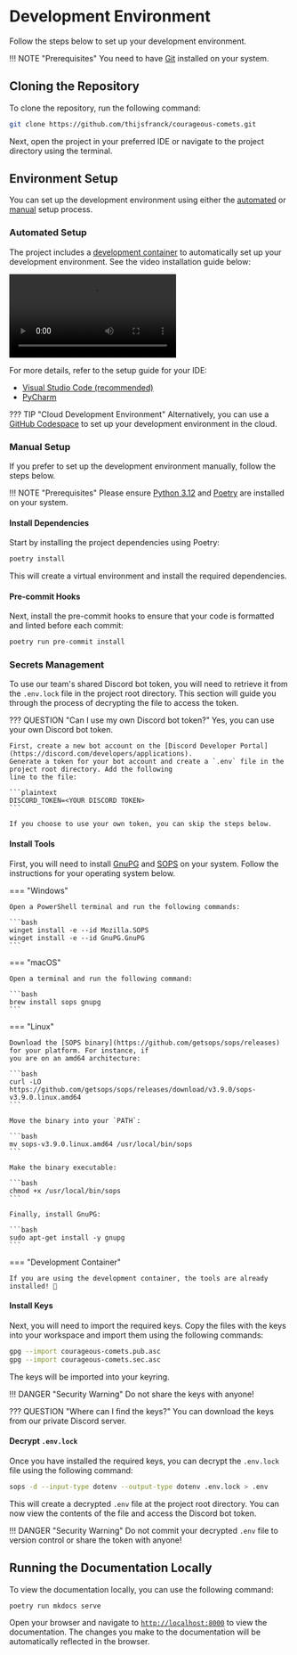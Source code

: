 # Development Environment

Follow the steps below to set up your development environment.

!!! NOTE "Prerequisites"
    You need to have [Git](https://git-scm.com) installed on your system.

## Cloning the Repository

To clone the repository, run the following command:

```bash
git clone https://github.com/thijsfranck/courageous-comets.git
```

Next, open the project in your preferred IDE or navigate to the project directory using the terminal.

## Environment Setup

You can set up the development environment using either the [automated](#automated-setup) or [manual](#manual-setup)
setup process.

### Automated Setup

The project includes a [development container](https://containers.dev) to automatically set up your development
environment. See the video installation guide below:

<video controls>
    <source src="https://github.com/user-attachments/assets/703aa245-9e33-44d9-9c79-7432afbeb445" type="video/mp4">
</video>

For more details, refer to the setup guide for your IDE:

- [Visual Studio Code (recommended)](https://code.visualstudio.com/docs/devcontainers/tutorial)
- [PyCharm](https://www.jetbrains.com/help/pycharm/connect-to-devcontainer.html)

??? TIP "Cloud Development Environment"
    Alternatively, you can use a [GitHub Codespace](https://docs.github.com/en/codespaces/getting-started/quickstart)
    to set up your development environment in the cloud.

### Manual Setup

If you prefer to set up the development environment manually, follow the steps below.

!!! NOTE "Prerequisites"
    Please ensure [Python 3.12](https://www.python.org) and [Poetry](https://python-poetry.org) are installed
    on your system.

#### Install Dependencies

Start by installing the project dependencies using Poetry:

```bash
poetry install
```

This will create a virtual environment and install the required dependencies.

#### Pre-commit Hooks

Next, install the pre-commit hooks to ensure that your code is formatted and linted before each commit:

```bash
poetry run pre-commit install
```

### Secrets Management

To use our team's shared Discord bot token, you will need to retrieve it from the `.env.lock` file in the project
root directory. This section will guide you through the process of decrypting the file to access the token.

??? QUESTION "Can I use my own Discord bot token?"
    Yes, you can use your own Discord bot token.

    First, create a new bot account on the [Discord Developer Portal](https://discord.com/developers/applications).
    Generate a token for your bot account and create a `.env` file in the project root directory. Add the following
    line to the file:

    ```plaintext
    DISCORD_TOKEN=<YOUR DISCORD TOKEN>
    ```

    If you choose to use your own token, you can skip the steps below.

#### Install Tools

First, you will need to install [GnuPG](https://gnupg.org) and [SOPS](https://github.com/getsops/sops) on your
system. Follow the instructions for your operating system below.

=== "Windows"

    Open a PowerShell terminal and run the following commands:

    ```bash
    winget install -e --id Mozilla.SOPS
    winget install -e --id GnuPG.GnuPG
    ```

=== "macOS"

    Open a terminal and run the following command:

    ```bash
    brew install sops gnupg
    ```

=== "Linux"

    Download the [SOPS binary](https://github.com/getsops/sops/releases) for your platform. For instance, if
    you are on an amd64 architecture:

    ```bash
    curl -LO https://github.com/getsops/sops/releases/download/v3.9.0/sops-v3.9.0.linux.amd64
    ```

    Move the binary into your `PATH`:

    ```bash
    mv sops-v3.9.0.linux.amd64 /usr/local/bin/sops
    ```

    Make the binary executable:

    ```bash
    chmod +x /usr/local/bin/sops
    ```

    Finally, install GnuPG:

    ```bash
    sudo apt-get install -y gnupg
    ```

=== "Development Container"

    If you are using the development container, the tools are already installed! 🎉

#### Install Keys

Next, you will need to import the required keys. Copy the files with the keys into your workspace and import them
using the following commands:

```bash
gpg --import courageous-comets.pub.asc
gpg --import courageous-comets.sec.asc
```

The keys will be imported into your keyring.

!!! DANGER "Security Warning"
    Do not share the keys with anyone!

??? QUESTION "Where can I find the keys?"
    You can download the keys from our private Discord server.

#### Decrypt `.env.lock`

Once you have installed the required keys, you can decrypt the `.env.lock` file using the following command:

```bash
sops -d --input-type dotenv --output-type dotenv .env.lock > .env
```

This will create a decrypted `.env` file at the project root directory. You can now view the contents of the file
and access the Discord bot token.

!!! DANGER "Security Warning"
    Do not commit your decrypted `.env` file to version control or share the token with anyone!

## Running the Documentation Locally

To view the documentation locally, you can use the following command:

```bash
poetry run mkdocs serve
```

Open your browser and navigate to [`http://localhost:8000`](http://localhost:8000) to view the documentation.
The changes you make to the documentation will be automatically reflected in the browser.
